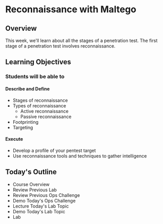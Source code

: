 # Reconnaissance with Maltego

## Overview

This week, we'll learn about all the stages of a penetration test. The first stage of a penetration test involves reconnaissance.

## Learning Objectives

### Students will be able to

#### Describe and Define

- Stages of reconnaissance
- Types of reconnaissance
  - Active reconnaissance
  - Passive reconnaissance
- Footprinting
- Targeting

#### Execute

- Develop a profile of your pentest target
- Use reconnaissance tools and techniques to gather intelligence

## Today's Outline

- Course Overview
- Review Previous Lab
- Review Previous Ops Challenge
- Demo Today's Ops Challenge
- Lecture Today's Lab Topic
- Demo Today's Lab Topic
- Lab
